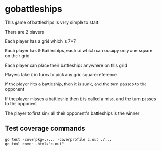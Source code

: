 # gobattleships

This game of battleships is very simple to start:

There are 2 players

Each player has a grid which is 7\*7

Each player has 9 Battleships, each of which can occupy only one square on their grid

Each player can place their battleships anywhere on this grid

Players take it in turns to pick any grid square reference

If the player hits a battleship, then it is sunk, and the turn passes to the opponent

If the player misses a battleship then it is called a miss, and the turn passes to the opponent

The player to first sink all their opponent's battleships is the winner

## Test coverage commands

```
go test -coverpkg=./... -coverprofile c.out ./...
go tool cover -html="c.out"
```
